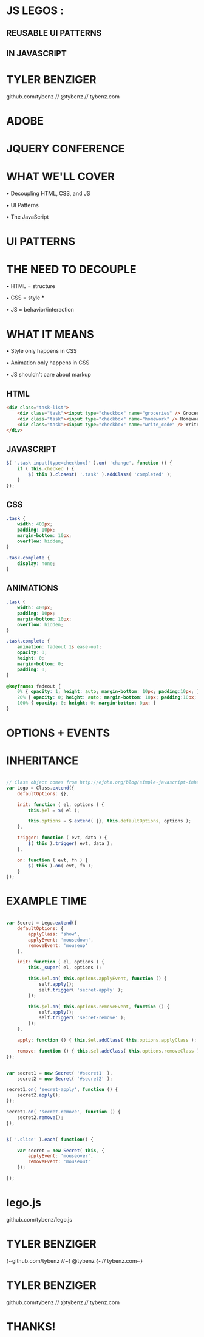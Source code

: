 # JS LEGOS :

## REUSABLE  UI  PATTERNS

## IN  JAVASCRIPT


# TYLER BENZIGER

github.com/tybenz // @tybenz // tybenz.com


# ADOBE


# JQUERY CONFERENCE


# WHAT WE'LL COVER

• Decoupling HTML, CSS, and JS

• UI Patterns

• The JavaScript


# UI PATTERNS


# THE NEED TO DECOUPLE

• HTML = structure

• CSS = style *

• JS = behavior/interaction


# WHAT IT MEANS

• Style only happens in CSS

• Animation only happens in CSS

• JS shouldn't care about markup


## HTML

```html
<div class="task-list">
    <div class="task"><input type="checkbox" name="groceries" /> Groceries</div>
    <div class="task"><input type="checkbox" name="homework" /> Homework</div>
    <div class="task"><input type="checkbox" name="write_code" /> Write Code</div>
</div>
```


## JAVASCRIPT

```javascript
$( '.task input[type=checkbox]' ).on( 'change', function () {
    if ( this.checked ) {
        $( this ).closest( '.task' ).addClass( 'completed' );
    }
});
```


## CSS
```css
.task {
    width: 400px;
    padding: 10px;
    margin-bottom: 10px;
    overflow: hidden;
}

.task.complete {
    display: none;
}
```


## ANIMATIONS

```css
.task {
    width: 400px;
    padding: 10px;
    margin-bottom: 10px;
    overflow: hidden;
}

.task.complete {
    animation: fadeout 1s ease-out;
    opacity: 0;
    height: 0;
    margin-bottom: 0;
    padding: 0;
}

@keyframes fadeout {
    0% { opacity: 1; height: auto; margin-bottom: 10px; padding:10px; }
    20% { opacity: 0; height: auto; margin-bottom: 10px; padding:10px; }
    100% { opacity: 0; height: 0; margin-bottom: 0px; }
}
```


# OPTIONS + EVENTS


# INHERITANCE


```javascript

// Class object comes from http://ejohn.org/blog/simple-javascript-inheritance/
var Lego = Class.extend({
    defaultOptions: {},

    init: function ( el, options ) {
        this.$el = $( el );

        this.options = $.extend( {}, this.defaultOptions, options );
    },

    trigger: function ( evt, data ) {
        $( this ).trigger( evt, data );
    },

    on: function ( evt, fn ) {
        $( this ).on( evt, fn );
    }
});
```


# EXAMPLE TIME


```javascript

var Secret = Lego.extend({
    defaultOptions: {
        applyClass: 'show',
        applyEvent: 'mousedown',
        removeEvent: 'mouseup'
    },

    init: function ( el, options ) {
        this._super( el, options );

        this.$el.on( this.options.applyEvent, function () {
            self.apply();
            self.trigger( 'secret-apply' );
        });

        this.$el.on( this.options.removeEvent, function () {
            self.apply();
            self.trigger( 'secret-remove' );
        });
    },

    apply: function () { this.$el.addClass( this.options.applyClass ); },

    remove: function () { this.$el.addClass( this.options.removeClass ); }
});
```


```javascript

var secret1 = new Secret( '#secret1' ),
    secret2 = new Secret( '#secret2' );

secret1.on( 'secret-apply', function () {
    secret2.apply();
});

secret1.on( 'secret-remove', function () {
    secret2.remove();
});
```


```javascript

$( '.slice' ).each( function() {

    var secret = new Secret( this, {
        applyEvent: 'mouseover',
        removeEvent: 'mouseout'
    });

});
```


# lego.js

github.com/tybenz/lego.js


# TYLER BENZIGER

{~github.com/tybenz //~} @tybenz {~// tybenz.com~}


# TYLER BENZIGER

github.com/tybenz // @tybenz // tybenz.com


# THANKS!
